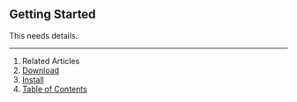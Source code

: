 ## Getting Started

This needs details.

--------------------------------------------------------------------------------

1. Related Articles
2. [Download](download/)
3. [Install](install/)
4. [Table of Contents](../../)